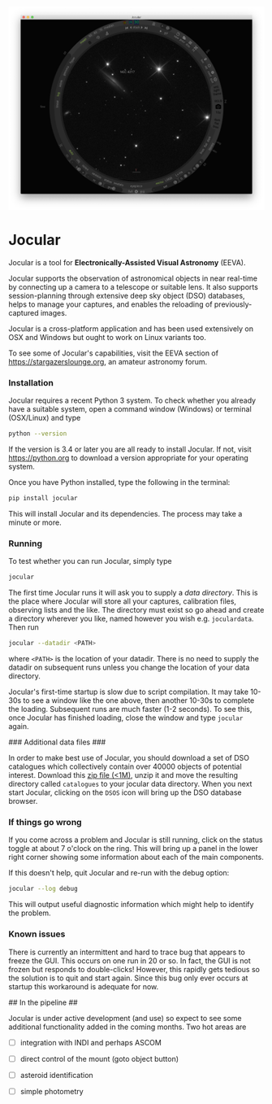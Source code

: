 ![Jocular](./assets/images/jocular.png)

# Jocular

Jocular is a tool for **Electronically-Assisted Visual Astronomy** (EEVA).

Jocular supports the observation of astronomical objects in near real-time by connecting up a camera to a telescope or suitable lens. It also supports session-planning through extensive deep sky object (DSO) databases, helps to manage your captures, and
enables the reloading of previously-captured images.

Jocular is a cross-platform application and has been used extensively on OSX and Windows but ought to work on Linux variants too. 

To see some of Jocular's capabilities, visit the EEVA section of https://stargazerslounge.org, an amateur astronomy forum.

### Installation

Jocular requires a recent Python 3 system. To check whether you already have a suitable system, open a command window (Windows) or terminal (OSX/Linux) and type

```sh
python --version
```

If the version is 3.4 or later you are all ready to install Jocular. If not, visit https://python.org to download a version appropriate for your operating system.

Once you have Python installed, type the following in the terminal:

```sh
pip install jocular
```

This will install Jocular and its dependencies. The process may take a minute or more.

### Running

To test whether you can run Jocular, simply type

```sh
jocular
```

The first time Jocular runs it will ask you to supply a *data directory*. This is the place where Jocular will store all your captures, calibration files, observing lists and the like. The directory must exist so go ahead and create a directory wherever you like, named however you wish e.g. `joculardata`. Then run 

```sh
jocular --datadir <PATH>
```

where `<PATH>` is the location of your datadir. There is no need to supply the datadir on subsequent runs unless you change the location of your data directory.

Jocular's first-time startup is slow due to script compilation. It may take 10-30s to see a window like the one above, then another 10-30s to complete the loading. Subsequent runs are much faster (1-2 seconds). To see this, once Jocular has finished loading, close the window and type `jocular` again.

### Additional data files ###

In order to make best use of Jocular, you should download a set of DSO catalogues which collectively contain over 40000 objects of potential interest. Download this <a href="./assets/zips/catalogues.zip">zip file (<1M)</a>, unzip it and move the resulting directory called `catalogues` to your jocular data directory. When you next start Jocular, clicking on the `DSOS` icon will bring up the DSO database browser.

### If things go wrong

If you come across a problem and Jocular is still running, click on the status toggle at about 7 o'clock on the ring. This will bring up a panel in the lower right corner showing some information about each of the main components.

If this doesn't help, quit Jocular and re-run with the debug option:

```sh
jocular --log debug
```

This will output useful diagnostic information which might help to identify the problem.

### Known issues

There is currently an intermittent and hard to trace bug that appears to freeze the GUI. This occurs on one run in 20 or so. In fact, the GUI is not frozen but responds to double-clicks! However, this rapidly gets tedious so the solution is to quit and start again. Since this bug only ever occurs at startup this workaround is adequate for now.

## In the pipeline ##

Jocular is under active development (and use) so expect to see some additional functionality added in the coming months. Two hot areas are

- [ ] integration with INDI and perhaps ASCOM
- [ ] direct control of the mount (goto object button)
- [ ] asteroid identification
- [ ] simple photometry 



